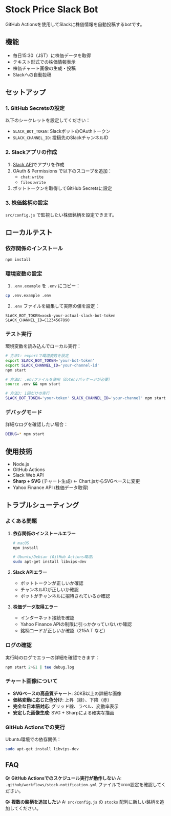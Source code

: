 # Stock Price Slack Bot

GitHub Actionsを使用してSlackに株価情報を自動投稿するbotです。

## 機能

- 毎日15:30（JST）に株価データを取得
- テキスト形式での株価情報表示
- 株価チャート画像の生成・投稿
- Slackへの自動投稿

## セットアップ

### 1. GitHub Secretsの設定

以下のシークレットを設定してください：

- `SLACK_BOT_TOKEN`: SlackボットのOAuthトークン
- `SLACK_CHANNEL_ID`: 投稿先のSlackチャンネルID

### 2. Slackアプリの作成

1. [Slack API](https://api.slack.com/apps)でアプリを作成
2. OAuth & Permissions で以下のスコープを追加：
   - `chat:write`
   - `files:write`
3. ボットトークンを取得してGitHub Secretsに設定

### 3. 株価銘柄の設定

`src/config.js` で監視したい株価銘柄を設定できます。

## ローカルテスト

### 依存関係のインストール

```bash
npm install
```

### 環境変数の設定

1. `.env.example` を `.env` にコピー：
```bash
cp .env.example .env
```

2. `.env` ファイルを編集して実際の値を設定：
```env
SLACK_BOT_TOKEN=xoxb-your-actual-slack-bot-token
SLACK_CHANNEL_ID=C1234567890
```

### テスト実行

環境変数を読み込んでローカル実行：
```bash
# 方法1: exportで環境変数を設定
export SLACK_BOT_TOKEN='your-bot-token'
export SLACK_CHANNEL_ID='your-channel-id'
npm start

# 方法2: .envファイルを使用（dotenvパッケージが必要）
source .env && npm start

# 方法3: 1回だけの実行
SLACK_BOT_TOKEN='your-token' SLACK_CHANNEL_ID='your-channel' npm start
```

### デバッグモード

詳細なログを確認したい場合：
```bash
DEBUG=* npm start
```

## 使用技術

- Node.js
- GitHub Actions
- Slack Web API
- **Sharp + SVG** (チャート生成) ← Chart.jsからSVGベースに変更
- Yahoo Finance API (株価データ取得)

## トラブルシューティング

### よくある問題

1. **依存関係のインストールエラー**
   ```bash
   # macOS
   npm install
   
   # Ubuntu/Debian (GitHub Actions環境)
   sudo apt-get install libvips-dev
   ```

2. **Slack APIエラー**
   - ボットトークンが正しいか確認
   - チャンネルIDが正しいか確認
   - ボットがチャンネルに招待されているか確認

3. **株価データ取得エラー**
   - インターネット接続を確認
   - Yahoo Finance APIの制限に引っかかっていないか確認
   - 銘柄コードが正しいか確認（215A.T など）

### ログの確認

実行時のログでエラーの詳細を確認できます：
```bash
npm start 2>&1 | tee debug.log
```

### チャート画像について

- **SVGベースの高品質チャート**: 30KB以上の詳細な画像
- **価格変動に応じた色分け**: 上昇（緑）、下降（赤）
- **完全な日本語対応**: グリッド線、ラベル、変動率表示
- **安定した画像生成**: SVG + Sharpによる確実な描画

### GitHub Actionsでの実行

Ubuntu環境での依存関係：
```bash
sudo apt-get install libvips-dev
```

## FAQ

**Q: GitHub Actionsでのスケジュール実行が動作しない**
A: `.github/workflows/stock-notification.yml` ファイルでcron設定を確認してください。

**Q: 複数の銘柄を追加したい**
A: `src/config.js` の `stocks` 配列に新しい銘柄を追加してください。
